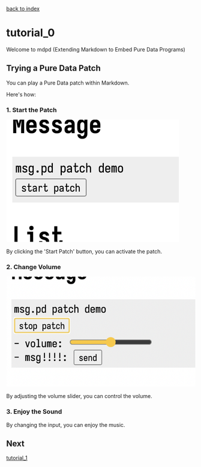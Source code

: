 [back to index](./index.md)

# tutorial_0

Welcome to mdpd (Extending Markdown to Embed Pure Data Programs)

## Trying a Pure Data Patch

You can play a Pure Data patch within Markdown.

Here's how:

### 1. Start the Patch

![tutorial_0_1](./tutorial_0_1.png)

By clicking the 'Start Patch' button, you can activate the patch.

### 2. Change Volume

![tutorial_0_2](./tutorial_0_2.png)

By adjusting the volume slider, you can control the volume.

### 3. Enjoy the Sound

By changing the input, you can enjoy the music.

## Next

[tutorial_1](./tutorial_1.md)
